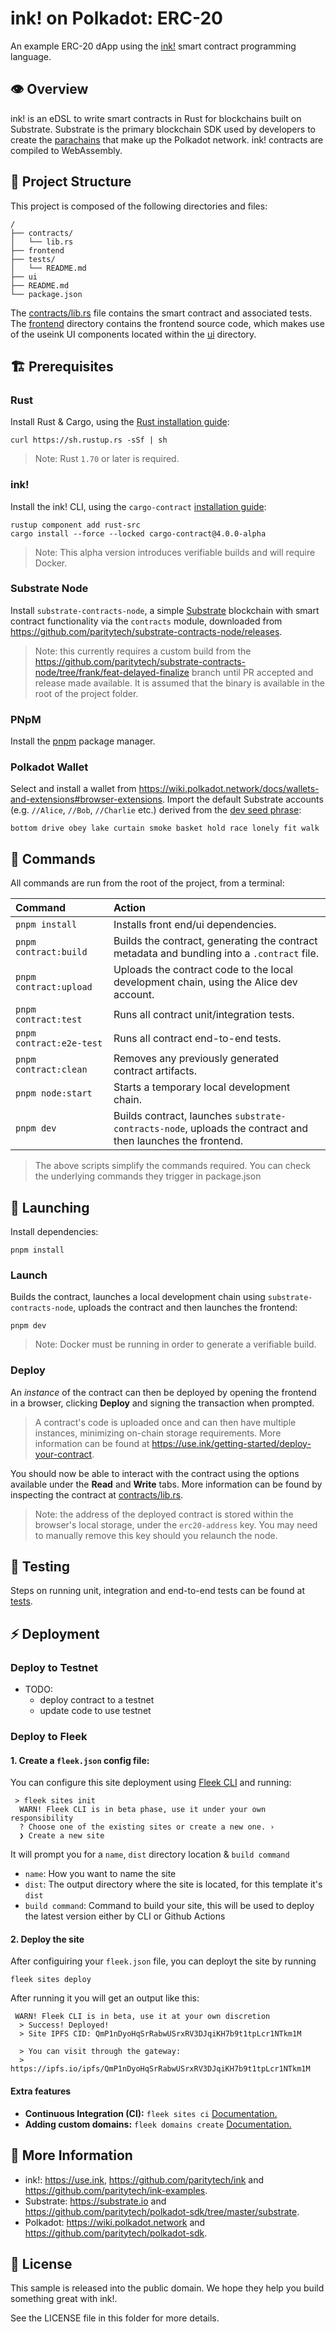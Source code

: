 # ink! on Polkadot: ERC-20
An example ERC-20 dApp using the [ink!](https://use.ink/) smart contract programming language.

##  👁️ Overview
ink! is an eDSL to write smart contracts in Rust for blockchains built on Substrate.
Substrate is the primary blockchain SDK used by developers to create the 
[parachains](https://wiki.polkadot.network/docs/learn-parachains-index) that make up the Polkadot network.
ink! contracts are compiled to WebAssembly.

## 🚀 Project Structure
This project is composed of the following directories and files:

```
/
├── contracts/
│   └── lib.rs
├── frontend
├── tests/
│   └── README.md
├── ui
├── README.md
└── package.json
```
The [contracts/lib.rs](./contracts/lib.rs) file contains the smart contract and associated tests. The [frontend](./frontend)
directory contains the frontend source code, which makes use of the useink UI components located within the [ui](./ui) directory.

## 🏗️ Prerequisites

### Rust

Install Rust & Cargo, using the [Rust installation guide](https://doc.rust-lang.org/cargo/getting-started/installation.html):
```shell
curl https://sh.rustup.rs -sSf | sh
```
> Note: Rust `1.70` or later is required.

### ink!

Install the ink! CLI, using the `cargo-contract` [installation guide](https://github.com/paritytech/cargo-contract#installation):
```shell
rustup component add rust-src
cargo install --force --locked cargo-contract@4.0.0-alpha
```
> Note: This alpha version introduces verifiable builds and will require Docker.

### Substrate Node

Install `substrate-contracts-node`, a simple [Substrate](https://github.com/paritytech/polkadot-sdk#polkadot-sdk) blockchain 
with smart contract functionality via the `contracts` module, downloaded from 
https://github.com/paritytech/substrate-contracts-node/releases. 
  >  Note: this currently requires a custom build from the 
  > https://github.com/paritytech/substrate-contracts-node/tree/frank/feat-delayed-finalize branch until PR accepted and 
  > release made available. It is assumed that the binary is available in the root of the project folder.

### PNpM
Install the [pnpm](https://pnpm.io/installation#using-a-standalone-script) package manager.

### Polkadot Wallet
Select and install a wallet from https://wiki.polkadot.network/docs/wallets-and-extensions#browser-extensions.
Import the default Substrate accounts (e.g. `//Alice`, `//Bob`, `//Charlie` etc.) derived from the 
[dev seed phrase]((https://github.com/paritytech/polkadot-sdk/blob/0c5dcca9e3cef6b2f456fccefd9f6c5e43444053/substrate/primitives/core/src/crypto.rs#L47)):

```bottom drive obey lake curtain smoke basket hold race lonely fit walk```

## 🧞 Commands

All commands are run from the root of the project, from a terminal:

| Command                  | Action                                                                                                     |
|:-------------------------|:-----------------------------------------------------------------------------------------------------------|
| `pnpm install`           | Installs front end/ui dependencies.                                                                        |
| `pnpm contract:build`    | Builds the contract, generating the contract metadata and bundling into a `.contract` file.                |
| `pnpm contract:upload`   | Uploads the contract code to the local development chain, using the Alice dev account.                     |
| `pnpm contract:test`     | Runs all contract unit/integration tests.                                                                  |
| `pnpm contract:e2e-test` | Runs all contract end-to-end tests.                                                                        |
| `pnpm contract:clean`    | Removes any previously generated contract artifacts.                                                       |
| `pnpm node:start`        | Starts a temporary local development chain.                                                                |
| `pnpm dev`               | Builds contract, launches `substrate-contracts-node`, uploads the contract and then launches the frontend. |

> The above scripts simplify the commands required. You can check the underlying commands they trigger in package.json

## 🚀 Launching

Install dependencies:
```shell
pnpm install
```

### Launch
Builds the contract, launches a local development chain using `substrate-contracts-node`, uploads the contract 
and then launches the frontend:
```shell
pnpm dev
```
> Note: Docker must be running in order to generate a verifiable build.

### Deploy
An _instance_ of the contract can then be deployed by opening the frontend in a browser, clicking **Deploy** and signing 
the transaction when prompted. 

> A contract's code is uploaded once and can then have multiple instances, minimizing on-chain 
storage requirements. More information can be found at https://use.ink/getting-started/deploy-your-contract.

You should now be able to interact with the contract using the options available under the **Read** and **Write** tabs.
More information can be found by inspecting the contract at [contracts/lib.rs](./contracts/lib.rs).

> Note: the address of the deployed contract is stored within the browser's local storage, under the `erc20-address` key.
> You may need to manually remove this key should you relaunch the node.


## 🧪 Testing
Steps on running unit, integration and end-to-end tests can be found at [tests](./tests).

## ⚡ Deployment

### Deploy to Testnet
- TODO: 
  - deploy contract to a testnet
  - update code to use testnet

### Deploy to Fleek

#### 1. Create a `fleek.json` config file:
You can configure this site deployment using [Fleek CLI]() and running:
```shell
 > fleek sites init
  WARN! Fleek CLI is in beta phase, use it under your own responsibility
  ? Choose one of the existing sites or create a new one. › 
  ❯ Create a new site
```
It will prompt you for a `name`, `dist` directory location & `build command`

- `name`: How you want to name the site
- `dist`: The output directory where the site is located, for this template it's `dist`
- `build command`: Command to build your site, this will be used to deploy the latest version either by CLI or Github Actions

#### 2. Deploy the site
After configuiring your `fleek.json` file, you can deployt the site by running

```shell
fleek sites deploy
```
After running it you will get an output like this:
```
 WARN! Fleek CLI is in beta, use it at your own discretion
  > Success! Deployed!
  > Site IPFS CID: QmP1nDyoHqSrRabwUSrxRV3DJqiKH7b9t1tpLcr1NTkm1M

  > You can visit through the gateway:
  > https://ipfs.io/ipfs/QmP1nDyoHqSrRabwUSrxRV3DJqiKH7b9t1tpLcr1NTkm1M
```

#### Extra features
- **Continuous Integration (CI):** `fleek sites ci` [Documentation.](https://docs.fleek.xyz/services/sites/#continuous-integration-ci)
- **Adding custom domains:** `fleek domains create` [Documentation.](https://docs.fleek.xyz/services/domains/)


## 👀 More Information
- ink!: https://use.ink, https://github.com/paritytech/ink and https://github.com/paritytech/ink-examples.
- Substrate: https://substrate.io and https://github.com/paritytech/polkadot-sdk/tree/master/substrate.
- Polkadot: https://wiki.polkadot.network and https://github.com/paritytech/polkadot-sdk.

## 🪪 License
This sample is released into the public domain. We hope they help you build something great with ink!.

See the LICENSE file in this folder for more details.